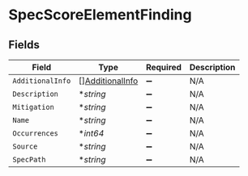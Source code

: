 # SpecScoreElementFinding


## Fields

| Field                                                     | Type                                                      | Required                                                  | Description                                               |
| --------------------------------------------------------- | --------------------------------------------------------- | --------------------------------------------------------- | --------------------------------------------------------- |
| `AdditionalInfo`                                          | [][AdditionalInfo](../../models/shared/additionalinfo.md) | :heavy_minus_sign:                                        | N/A                                                       |
| `Description`                                             | **string*                                                 | :heavy_minus_sign:                                        | N/A                                                       |
| `Mitigation`                                              | **string*                                                 | :heavy_minus_sign:                                        | N/A                                                       |
| `Name`                                                    | **string*                                                 | :heavy_minus_sign:                                        | N/A                                                       |
| `Occurrences`                                             | **int64*                                                  | :heavy_minus_sign:                                        | N/A                                                       |
| `Source`                                                  | **string*                                                 | :heavy_minus_sign:                                        | N/A                                                       |
| `SpecPath`                                                | **string*                                                 | :heavy_minus_sign:                                        | N/A                                                       |